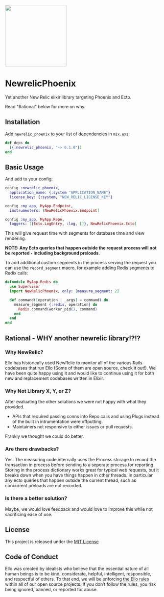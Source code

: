 <img src="http://d324imu86q1bqn.cloudfront.net/uploads/user/avatar/641/large_Ello.1000x1000.png" width="200px" height="200px" />

# NewrelicPhoenix

Yet another New Relic elixir library targeting Phoenix and Ecto.

Read "Rational" below for more on why.

## Installation

Add `newrelic_phoenix` to your list of dependencies in `mix.exs`:

```elixir
def deps do
  [{:newrelic_phoenix, "~> 0.1.0"}]
end
```

## Basic Usage

And add to your config:

```elixir
config :newrelic_phoenix,
  application_name: {:system "APPLICATION_NAME"}
  license_key: {:system, "NEW_RELIC_LICENSE_KEY"}

config :my_app, MyApp.Endpoint,
  instrumenters: [NewRelicPhoenix.Endpoint]

config :my_app, MyApp.Repo,
  loggers: [{Ecto.LogEntry, :log, []}, NewRelicPhoenix.Ecto]
```

This will give request time with segments for database time and view rendering.

**NOTE: Any Ecto queries that happen outside the request process will not be
reported - including background preloads.**

To add additional custom segments in the process serving the request you can
use the `record_segment` macro, for example adding Redis segments to Redix
calls:

```elixir
defmodule MyApp.Redis do
  use Supervisor
  import NewRelicPhoenix, only: [measure_segment: 2]

  def command([operation | _args] = command) do
    measure_segment {:redis, operation} do
      Redix.command(worker_pid(), command)
    end
  end
end
```

## Rational - WHY another newrelic library!?!?

### Why NewRelic?

Ello has historically used NewRelic to monitor all of the various Rails
codebases that run Ello (Some of them are open source, check it out!). We have
been quite happy using it and would like to continue using it for both new and
replacement codebases written in Elixir.

### Why Not Library X, Y, or Z?

After evaluating the other solutions we were not happy with what they provided.

* APIs that required passing conns into Repo calls and using Plugs instead of the
built in intrumentation were offputting.
* Maintainers not responsive to either issues or pull requests.

Frankly we thought we could do better.

### Are there drawbacks?

Yes. The measuring code internally uses the Process storage to record the
transaction in process before sending to a seperate process for reporting.
Storing in the process dictionary works great for typical web requests, but it
breaks down when you have things happen in other threads. In particular any
ecto queries that happen outside the current thread, such as concurrent
preloads are not recorded.

### Is there a better solution?

Maybe, we would love feedback and would love to improve this while not
sacrificing ease of use.


## License
This project is released under the [MIT License](LICENSE.txt)

## Code of Conduct
Ello was created by idealists who believe that the essential nature of all
human beings is to be kind, considerate, helpful, intelligent, responsible,
and respectful of others. To that end, we will be enforcing
[the Ello rules](https://ello.co/wtf/policies/rules/) within all of our open
source projects. If you don’t follow the rules, you risk being ignored, banned,
or reported for abuse.
